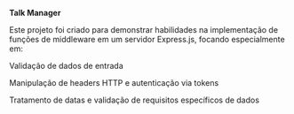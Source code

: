 **Talk Manager**


Este projeto foi criado para demonstrar habilidades na implementação de funções de middleware em um servidor Express.js, focando especialmente em:

Validação de dados de entrada

Manipulação de headers HTTP e autenticação via tokens

Tratamento de datas e validação de requisitos específicos de dados